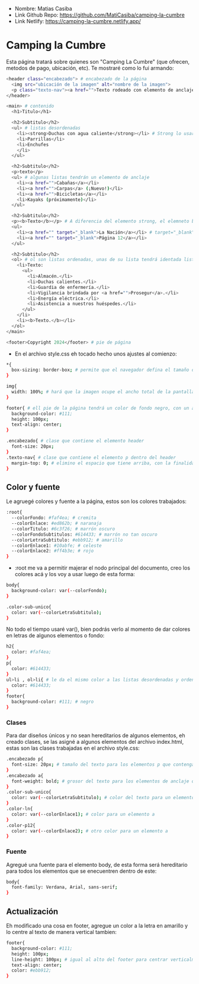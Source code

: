* Nombre: Matias Casiba
* Link Github Repo: https://github.com/MatiCasiba/camping-la-cumbre
* Link Netlify: https://camping-la-cumbre.netlify.app/

# Camping la Cumbre
Esta página tratará sobre quienes son "Camping La Cumbre" (que ofrecen, metodos de pago, ubicación, etc). Te mostraré como lo fui armando:
```sh
<header class="encabezado"> # encabezado de la página
  <img src="ubicación de la imagen" alt="nombre de la imagen">
  <p class="texto-nav"><a href="">Texto rodeado con elemento de anclaje</a></p> # la clase me servirá para despues ajustarlo en css sacandole su margen de arriba
</header>

<main> # contenido
  <h1>Titulo</h1>

  <h2>Subtitulo</h2>
  <ul> # listas desordenadas 
    <li><strong>Duchas con agua caliente</strong></li> # Strong lo usaré para destacar el texto y que el navegador le de importancia
    <li>Parrillas</li>
    <li>Enchufes
    </li>
  </ul>

  <h2>Subtitulo</h2>
  <p>texto</p>
  <ul> # algunas listas tendrán un elemento de anclaje
    <li><a href="">Cabañas</a></li>
    <li><a href="">Carpas</a> (¡Nuevo!)</li>
    <li><a href="">Bicicletas</a></li>
    <li>Kayaks (próximamente)</li>
  </ul>

  <h2>Subtitulo</h2>
  <p><b>Texto</b></p> # A diferencia del elemento strong, el elemneto b lo utilizo solo por decoración para destacar el texto
  <ul>
    <li><a href="" target="_blank">La Nación</a></li> # target="_blank" será para que el usuario al momento de seleccionarlo, se abra otra pestaña sin que cambie la nuestra.
    <li><a href="" target="_blank">Página 12</a></li>
  </ul>

  <h2>Subtitulo</h2>
  <ol> # ol son listas ordenadas, unas de su lista tendrá identada listas desordenadas (ul>li)
    <li>Texto:
      <ul>
        <li>Almacén.</li>
        <li>Duchas calientes.</li>
        <li>Guardia de enfermería.</li>
        <li>Vigilancia brindada por <a href="">Prosegur</a>.</li>
        <li>Energía eléctrica.</li>
        <li>Asistencia a nuestros huéspedes.</li>
      </ul>
    </li>
    <li><b>Texto.</b></li>
  </ol>
</main>

<footer>Copyright 2024</footer> # pie de página
```
* En el archivo style.css eh tocado hecho unos ajustes al comienzo:
```sh
*{
  box-sizing: border-box; # permite que el navegador defina el tamaño del elemento
}

img{
  width: 100%; # hará que la imagen ocupe el ancho total de la pantalla, lo que logra es que cuando achique la pantalla, se va achicando la imagen
}

footer{ # ell pie de la página tendrá un color de fondo negro, con un alto de 100px y el texto en el centro
  background-color: #111;
  height: 100px;
  text-align: center;
}

.encabezado{ # clase que contiene el elemento header
  font-size: 20px;
}
.texto-nav{ # clase que contiene el elemento p dentro del header
  margin-top: 0; # elimino el espacio que tiene arriba, con la finalidad de que lo que haya en el elemento p, quede cerca de la imagen
}
```

## Color y fuente
Le agruegé colores y fuente a la página, estos son los colores trabajados:
```sh
:root{
  --colorFondo: #faf4ea; # cremita
  --colorEnlace: #ed862b; # naranaja
  --colorTitulo: #6c3f26; # marrón oscuro
  --colorFondoSubtitulos: #614433; # marrón no tan oscuro
  --colorLetraSubtitulo: #ebb912; # amarillo
  --colorEnlace1: #10abfe; # celeste
  --colorEnlace2: #ff4b3e; # rojo
}
```
* :root me va a permitir majerar el nodo principal del documento, creo los colores acá y los voy a usar luego de esta forma: 
```sh
body{
  background-color: var(--colorFondo);
}

.color-sub-unico{
  color: var(--colorLetraSubtitulo);
}
```
No todo el tiempo usaré var(), bien podrás verlo al momento de dar colores en letras de algunos elementos o fondo:
```sh
h2{
  color: #faf4ea;
}
p{
  color: #614433;
}
ul>li , ol>li{ # le da el mismo color a las listas desordenadas y ordenadas
  color: #614433;
}
footer{
  background-color: #111; # negro
}
```

### Clases
Para dar diseños únicos y no sean hereditarios de algunos elementos, eh creado clases, se las asigné a algunos elementos del archivo index.html, estas son las clases trabajadas en el archivo style.css:
```sh
.encabezado p{
  font-size: 20px; # tamaño del texto para los elementos p que contenga el header
}
.encabezado a{
  font-weight: bold; # grosor del texto para los elementos de anclaje que contenga el elemento header
}
.color-sub-unico{
  color: var(--colorLetraSubtitulo); # color del texto para un elemento h2 con esta clase
}
.color-ln{
  color: var(--colorEnlace1); # color para un elemento a
}
.color-p12{
  color: var(--colorEnlace2); # otro color para un elemento a
}
```

### Fuente
Agregué una fuente para el elemento body, de esta forma será hereditario para todos los elementos que se enecuentren dentro de este:
```sh
body{
  font-family: Verdana, Arial, sans-serif;
}
```

## Actualización
Eh modificado una cosa en footer, agregue un color a la letra en amarillo y lo centre al texto de manera vertical tambien:

```sh
footer{
  background-color: #111;
  height: 100px;
  line-height: 100px; # igual al alto del footer para centrar verticalmente
  text-align: center;
  color: #ebb912;
}
```

